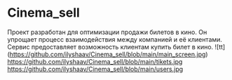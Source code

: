 # Cinema_sell
Проект разработан для оптимизации продажи билетов в кино. Он упрощает процесс взаимодействия между компанией и её клиентами. Сервис предоставляет возможность  клиентам купить билет в кино.
![tt] (https://github.com/ilyshaav/Cinema_sell/blob/main/main_screen.jpg)
https://github.com/ilyshaav/Cinema_sell/blob/main/tikets.jpg
https://github.com/ilyshaav/Cinema_sell/blob/main/users.jpg
